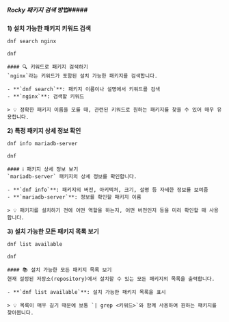 ##### Rocky 패키지 검색 방법#####

**1) 설치 가능한 패키지 키워드 검색**

```bash
dnf search nginx
```

```tech
dnf
```

```desc
#### 🔍 키워드로 패키지 검색하기
`nginx`라는 키워드가 포함된 설치 가능한 패키지를 검색합니다.

- **`dnf search`**: 패키지 이름이나 설명에서 키워드를 검색
- **`nginx`**: 검색할 키워드

> 💡 정확한 패키지 이름을 모를 때, 관련된 키워드로 원하는 패키지를 찾을 수 있어 매우 유용합니다.
```

**2) 특정 패키지 상세 정보 확인**

```bash
dnf info mariadb-server
```

```tech
dnf
```

```desc
#### ℹ️ 패키지 상세 정보 보기
`mariadb-server` 패키지의 상세 정보를 확인합니다.

- **`dnf info`**: 패키지의 버전, 아키텍처, 크기, 설명 등 자세한 정보를 보여줌
- **`mariadb-server`**: 정보를 확인할 패키지 이름

> 💡 패키지를 설치하기 전에 어떤 역할을 하는지, 어떤 버전인지 등을 미리 확인할 때 사용합니다.
```

**3) 설치 가능한 모든 패키지 목록 보기**

```bash
dnf list available
```

```tech
dnf
```

```desc
#### 📚 설치 가능한 모든 패키지 목록 보기
현재 설정된 저장소(repository)에서 설치할 수 있는 모든 패키지의 목록을 출력합니다.

- **`dnf list available`**: 설치 가능한 패키지 목록을 표시

> 💡 목록이 매우 길기 때문에 보통 `| grep <키워드>`와 함께 사용하여 원하는 패키지를 찾아봅니다.
```